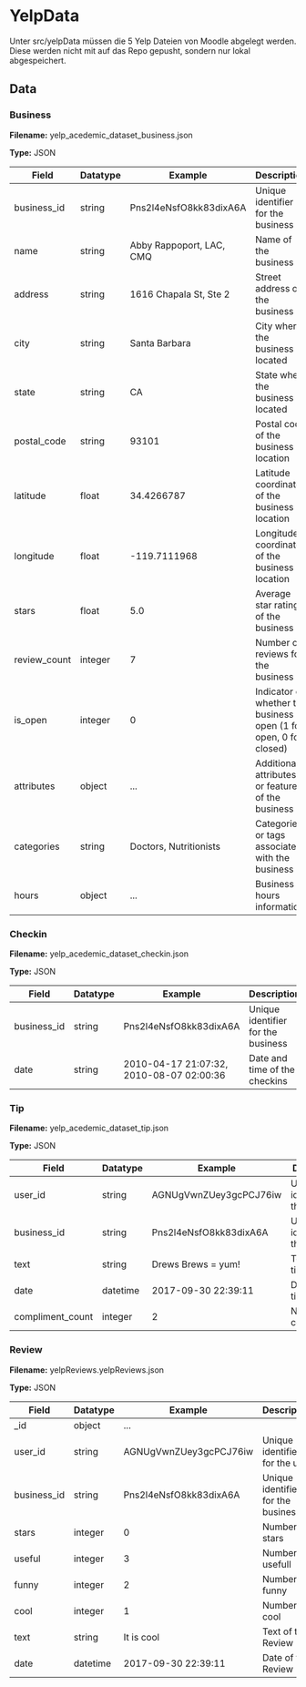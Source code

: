 # YelpData

Unter src/yelpData müssen die 5 Yelp Dateien von Moodle abgelegt werden. Diese werden nicht mit auf das Repo gepusht, sondern nur lokal abgespeichert.

## Data

### Business

**Filename:** yelp_acedemic_dataset_business.json

**Type:** JSON

| Field        | Datatype | Example                  | Description                                                          |
| ------------ | -------- | ------------------------ | -------------------------------------------------------------------- |
| business_id  | string   | Pns2l4eNsfO8kk83dixA6A   | Unique identifier for the business                                   |
| name         | string   | Abby Rappoport, LAC, CMQ | Name of the business                                                 |
| address      | string   | 1616 Chapala St, Ste 2   | Street address of the business                                       |
| city         | string   | Santa Barbara            | City where the business is located                                   |
| state        | string   | CA                       | State where the business is located                                  |
| postal_code  | string   | 93101                    | Postal code of the business location                                 |
| latitude     | float    | 34.4266787               | Latitude coordinate of the business location                         |
| longitude    | float    | -119.7111968             | Longitude coordinate of the business location                        |
| stars        | float    | 5.0                      | Average star rating of the business                                  |
| review_count | integer  | 7                        | Number of reviews for the business                                   |
| is_open      | integer  | 0                        | Indicator of whether the business is open (1 for open, 0 for closed) |
| attributes   | object   | ...                      | Additional attributes or features of the business                    |
| categories   | string   | Doctors, Nutritionists   | Categories or tags associated with the business                      |
| hours        | object   | ...                      | Business hours information                                           |

### Checkin

**Filename:** yelp_acedemic_dataset_checkin.json

**Type:** JSON

| Field        | Datatype | Example                                  | Description                        |
| ------------ | -------- | ---------------------------------------- | ---------------------------------- |
| business_id  | string   | Pns2l4eNsfO8kk83dixA6A                   | Unique identifier for the business |
| date         | string   | 2010-04-17 21:07:32, 2010-08-07 02:00:36 | Date and time of the checkins      |

### Tip

**Filename:** yelp_acedemic_dataset_tip.json

**Type:** JSON

| Field            | Datatype | Example                | Description                        |
| ---------------- | -------- | ---------------------- | ---------------------------------- |
| user_id          | string   | AGNUgVwnZUey3gcPCJ76iw | Unique identifier for the user     |
| business_id      | string   | Pns2l4eNsfO8kk83dixA6A | Unique identifier for the business |
| text             | string   | Drews Brews = yum!     | Text of the tip                    |
| date             | datetime | 2017-09-30 22:39:11    | Date of the tip                    |
| compliment_count | integer  | 2                      | Number of compliments              |

### Review

**Filename:** yelpReviews.yelpReviews.json

**Type:** JSON

| Field            | Datatype | Example                | Description                        |
| ---------------- | -------- | ---------------------- | ---------------------------------- |
| _id              | object   | ...                    |                                    |
| user_id          | string   | AGNUgVwnZUey3gcPCJ76iw | Unique identifier for the user     |
| business_id      | string   | Pns2l4eNsfO8kk83dixA6A | Unique identifier for the business |
| stars            | integer  | 0                      | Number of stars                    |
| useful           | integer  | 3                      | Number of usefull                  |
| funny            | integer  | 2                      | Number of funny                    |
| cool             | integer  | 1                      | Number of cool                     |
| text             | string   | It is cool             | Text of the Review                 |
| date             | datetime | 2017-09-30 22:39:11    | Date of the Review                 |
